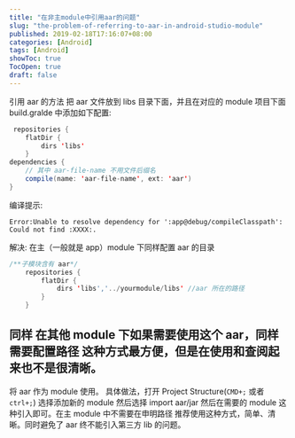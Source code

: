 ```yaml
---
title: "在非主module中引用aar的问题"
slug: "the-problem-of-referring-to-aar-in-android-studio-module"
published: 2019-02-18T17:16:07+08:00
categories: [Android]
tags: [Android]
showToc: true
TocOpen: true
draft: false
---
```

引用 aar 的方法
把 aar 文件放到 libs 目录下面，并且在对应的 module 项目下面 build.gralde 中添加如下配置:
```java
 repositories {
    flatDir {
        dirs 'libs'
    }
dependencies {
    // 其中 aar-file-name 不用文件后缀名
    compile(name: 'aar-file-name', ext: 'aar')  
}
```
编译提示:
```
Error:Unable to resolve dependency for ':app@debug/compileClasspath': Could not find :XXXX:.
```
解决:
在主（一般就是 app）module 下同样配置 aar 的目录
```java
/**子模块含有 aar*/
    repositories {
        flatDir {
            dirs 'libs','../yourmodule/libs' //aar 所在的路径
        }
    }
```
同样 在其他 module 下如果需要使用这个 aar，同样需要配置路径
这种方式最方便，但是在使用和查阅起来也不是很清晰。
---
将 aar 作为 module 使用。
具体做法，打开 Project Structure(`CMD+;` 或者 `ctrl+;`) 选择添加新的 module 然后选择 import aar/jar
然后在需要的 module 这种引入即可。在主 module 中不需要在申明路径
推荐使用这种方式，简单、清晰。同时避免了 aar 终不能引入第三方 lib 的问题。
